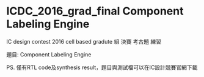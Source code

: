 # ICDC_2016_grad_final Component Labeling Engine
IC design contest 2016 cell based gradute 組 決賽 考古題 練習

題目: Component Labeling Engine

PS. 僅有RTL code及synthesis result，題目與測試檔可以在IC設計競賽官網下載